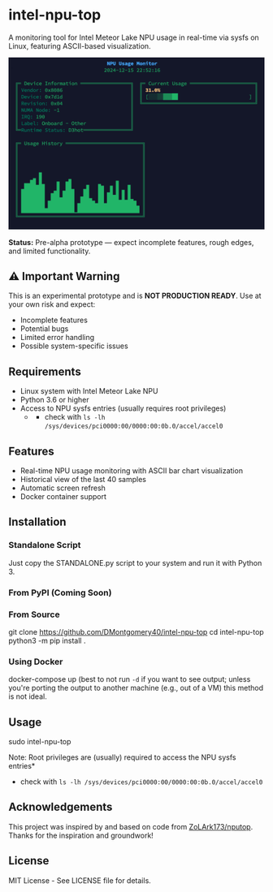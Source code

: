 # intel-npu-top 

A monitoring tool for Intel Meteor Lake NPU usage in real-time via sysfs on Linux, featuring ASCII-based visualization.

![NPU Usage Monitor Screenshot](assets/screenshot.png)

**Status:** Pre-alpha prototype — expect incomplete features, rough edges, and limited functionality.

## ⚠️ Important Warning

This is an experimental prototype and is **NOT PRODUCTION READY**. Use at your own risk and expect:
- Incomplete features
- Potential bugs
- Limited error handling
- Possible system-specific issues

## Requirements

- Linux system with Intel Meteor Lake NPU
- Python 3.6 or higher
- Access to NPU sysfs entries (usually requires root privileges)
  - * check with `ls -lh /sys/devices/pci0000:00/0000:00:0b.0/accel/accel0`

## Features

* Real-time NPU usage monitoring with ASCII bar chart visualization
* Historical view of the last 40 samples
* Automatic screen refresh
* Docker container support

## Installation

### Standalone Script

Just copy the STANDALONE.py script to your system and run it with Python 3.

### From PyPI   (Coming Soon)

### From Source

git clone https://github.com/DMontgomery40/intel-npu-top
cd intel-npu-top
python3 -m pip install .

### Using Docker

docker-compose up (best to not run `-d` if you want to see output; unless you're porting the output to another machine (e.g., out of a VM) this method is not ideal. 

## Usage

sudo intel-npu-top

Note: Root privileges are (usually) required to access the NPU sysfs entries*

  * check with `ls -lh /sys/devices/pci0000:00/0000:00:0b.0/accel/accel0`

## Acknowledgements

This project was inspired by and based on code from [ZoLArk173/nputop](https://github.com/ZoLArk173/nputop). Thanks for the inspiration and groundwork!

## License

MIT License - See LICENSE file for details.

